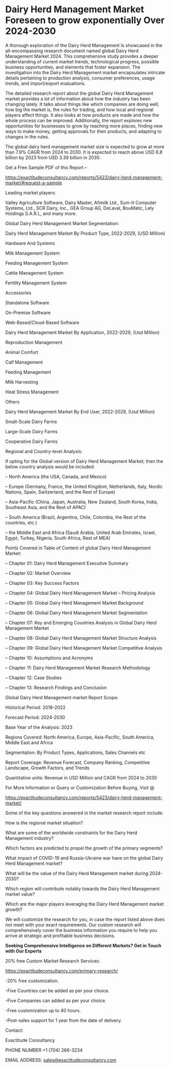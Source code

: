 # Dairy Herd Management Market Foreseen to grow exponentially Over 2024-2030

A thorough exploration of the Dairy Herd Management Is showcased  in the all-encompassing research document named global Dairy Herd Management Market 2024. This comprehensive study provides a deeper understanding of current market trends, technological progress, possible business opportunities, and elements that foster expansion. The investigation into the Dairy Herd Management market encapsulates intricate details pertaining to production analysis, consumer preferences, usage trends, and import/export evaluations.

The detailed research report about the global Dairy Herd Management market provides a lot of information about how the industry has been changing lately. It talks about things like which companies are doing well, how big the market is, the rules for trading, and how local and regional players affect things. It also looks at how products are made and how the whole process can be improved. Additionally, the report explores new opportunities for businesses to grow by reaching more places, finding new ways to make money, getting approvals for their products, and adapting to changes in the rules.

The global dairy herd management market size is expected to grow at more than 7.9% CAGR from 2024 to 2030. It is expected to reach above USD 6.8 billion by 2023 from USD 3.39 billion in 2030.

Get a Free Sample PDF of this Report –

https://exactitudeconsultancy.com/reports/5423/dairy-herd-management-market/#request-a-sample

Leading market players:

Valley Agriculture Software, Dairy Master, Afimilk Ltd., Sum-It Computer Systems, Ltd., SCR Dairy, Inc., GEA Group AG, DeLaval, BouMatic, Lely Holdings S.A.R.L, and many more.

Global Dairy Herd Management Market Segmentation:

Dairy Herd Management Market By Product Type, 2022-2029, (USD Million)

Hardware And Systems

Milk Management System

Feeding Management System

Cattle Management System

Fertility Management System

Accessories

Standalone Software

On-Premise Software

Web-Based/Cloud-Based Software

Dairy Herd Management Market By Application, 2022-2029, (Usd Million)

Reproduction Management

Animal Comfort

Calf Management

Feeding Management

Milk Harvesting

Heat Stress Management

Others

Dairy Herd Management Market By End User, 2022-2029, (Usd Million)

Small-Scale Dairy Farms

Large-Scale Dairy Farms

Cooperative Dairy Farms

Regional and Country-level Analysis:

If opting for the Global version of Dairy Herd Management Market; then the below country analysis would be included:

– North America (the USA, Canada, and Mexico)

– Europe (Germany, France, the United Kingdom, Netherlands, Italy, Nordic Nations, Spain, Switzerland, and the Rest of Europe)

– Asia-Pacific (China, Japan, Australia, New Zealand, South Korea, India, Southeast Asia, and the Rest of APAC)

– South America (Brazil, Argentina, Chile, Colombia, the Rest of the countries, etc.)

– the Middle East and Africa (Saudi Arabia, United Arab Emirates, Israel, Egypt, Turkey, Nigeria, South Africa, Rest of MEA)

Points Covered in Table of Content of global Dairy Herd Management Market:

– Chapter 01:  Dairy Herd Management Executive Summary

– Chapter 02: Market Overview

– Chapter 03: Key Success Factors

– Chapter 04: Global Dairy Herd Management Market – Pricing Analysis

– Chapter 05: Global Dairy Herd Management Market Background

– Chapter 06: Global Dairy Herd Management Market Segmentation

– Chapter 07: Key and Emerging Countries Analysis in Global Dairy Herd Management Market

– Chapter 08: Global Dairy Herd Management Market Structure Analysis

– Chapter 09: Global Dairy Herd Management Market Competitive Analysis

– Chapter 10: Assumptions and Acronyms

– Chapter 11: Dairy Herd Management Market Research Methodology

– Chapter 12: Case Studies

– Chapter 13: Research Findings and Conclusion

Global Dairy Herd Management market Report Scope:

Historical Period: 2018-2022

Forecast Period: 2024-2030

Base Year of the Analysis: 2023

Regions Covered: North America, Europe, Asia-Pacific, South America, Middle East and Africa

Segmentation: By Product Types, Applications, Sales Channels etc

Report Coverage: Revenue Forecast, Company Ranking, Competitive Landscape, Growth Factors, and Trends

Quantitative units: Revenue in USD Million and CAGR from 2024 to 2030

For More Information or Query or Customization Before Buying, Visit @

https://exactitudeconsultancy.com/reports/5423/dairy-herd-management-market/

Some of the key questions answered in the market research report include:

How is the regional market situation?

What are some of the worldwide constraints for the Dairy Herd Management industry?

Which factors are predicted to propel the growth of the primary segments?

What impact of COVID-19 and Russia-Ukraine war have on the global Dairy Herd Management market?

What will be the value of the Dairy Herd Management market during 2024-2030?

Which region will contribute notably towards the Dairy Herd Management market value?

Which are the major players leveraging the Dairy Herd Management market growth?

We will customize the research for you, in case the report listed above does not meet with your exact requirements. Our custom research will comprehensively cover the business information you require to help you arrive at strategic and profitable business decisions.

**Seeking Comprehensive Intelligence on Different Markets? Get in Touch with Our Experts**

20% free Custom Market Research Services:

https://exactitudeconsultancy.com/primary-research/

-20% free customization.

-Five Countries can be added as per your choice.

-Five Companies can added as per your choice.

-Free customization up to 40 hours.

-Post-sales support for 1 year from the date of delivery.

Contact:

Exactitude Consultancy

PHONE NUMBER +1 (704) 266-3234

EMAIL ADDRESS: sales@exactitudeconsultancy.com
